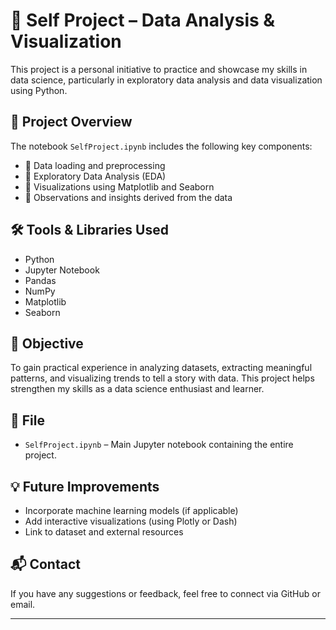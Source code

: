 # 📘 Self Project – Data Analysis & Visualization

This project is a personal initiative to practice and showcase my skills in data science, particularly in exploratory data analysis and data visualization using Python.

## 📝 Project Overview

The notebook `SelfProject.ipynb` includes the following key components:

- 🔹 Data loading and preprocessing  
- 🔹 Exploratory Data Analysis (EDA)  
- 🔹 Visualizations using Matplotlib and Seaborn  
- 🔹 Observations and insights derived from the data

## 🛠️ Tools & Libraries Used

- Python
- Jupyter Notebook
- Pandas
- NumPy
- Matplotlib
- Seaborn

## 🎯 Objective

To gain practical experience in analyzing datasets, extracting meaningful patterns, and visualizing trends to tell a story with data. This project helps strengthen my skills as a data science enthusiast and learner.

## 📁 File

- `SelfProject.ipynb` – Main Jupyter notebook containing the entire project.

## 💡 Future Improvements

- Incorporate machine learning models (if applicable)
- Add interactive visualizations (using Plotly or Dash)
- Link to dataset and external resources

## 📬 Contact

If you have any suggestions or feedback, feel free to connect via GitHub or email.

---

